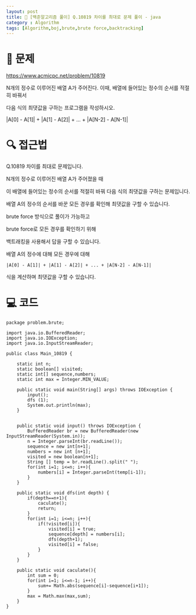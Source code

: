 ```yaml
---
layout: post
title: 📖 [백준알고리즘 풀이] Q.10819 차이를 최대로 문제 풀이 - java
category : Algorithm
tags: [Algorithm,boj,brute,brute force,backtracking]
---
```

# 📖 문제
https://www.acmicpc.net/problem/10819

N개의 정수로 이루어진 배열 A가 주어진다. 이때, 배열에 들어있는 정수의 순서를 적절히 바꿔서

다음 식의 최댓값을 구하는 프로그램을 작성하시오.

|A[0] - A[1]| + |A[1] - A[2]| + ... + |A[N-2] - A[N-1]|

# 🔍 접근법

Q.10819 차이를 최대로 문제입니다.

N개의 정수로 이루어진 배열 A가 주어졌을 때 

이 배열에 들어있는 정수의 순서를 적절히 바꿔 다음 식의 최댓값을 구하는 문제입니다.

배열 A의 정수의 순서를 바꾼 모든 경우를 확인해 최댓값을 구할 수 있습니다.

brute force 방식으로 풀이가 가능하고

brute force로 모든 경우를 확인하기 위해

백트래킹을 사용해서 답을 구할 수 있습니다.

배열 A의 정수에 대해 모든 경우에 대해

    |A[0] - A[1]| + |A[1] - A[2]| + ... + |A[N-2] - A[N-1]|
    
식을 계산하며 최댓값을 구할 수 있습니다.
               
# 💻 코드

```
package problem.brute;

import java.io.BufferedReader;
import java.io.IOException;
import java.io.InputStreamReader;

public class Main_10819 {

    static int n;
    static boolean[] visited;
    static int[] sequence,numbers;
    static int max = Integer.MIN_VALUE;

    public static void main(String[] args) throws IOException {
        input();
        dfs (1);
        System.out.println(max);
    }


    public static void input() throws IOException {
        BufferedReader br = new BufferedReader(new InputStreamReader(System.in));
        n = Integer.parseInt(br.readLine());
        sequence = new int[n+1];
        numbers = new int [n+1];
        visited = new boolean[n+1];
        String [] temp = br.readLine().split(" ");
        for(int i=1; i<=n; i++){
            numbers[i] = Integer.parseInt(temp[i-1]);
        }
    }

    public static void dfs(int depth) {
        if(depth==n+1){
            caculate();
            return;
        }
        for(int i=1; i<=n; i++){
            if(!visited[i]){
                visited[i] = true;
                sequence[depth] = numbers[i];
                dfs(depth+1);
                visited[i] = false;
            }
        }
    }

    public static void caculate(){
        int sum = 0;
        for(int i=1; i<=n-1; i++){
            sum+= Math.abs(sequence[i]-sequence[i+1]);
        }
        max = Math.max(max,sum);
    }
}

```